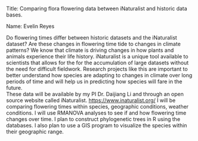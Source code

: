 Title: Comparing flora flowering data between iNaturalist and historic data bases. 

Name: Evelin Reyes 

Do flowering times differ between historic datasets and the iNaturalist dataset? Are these changes in flowering time tide to changes in climate patterns? We know that climate is driving changes in how plants and animals experience their life history. iNaturalist is a unique tool available to scientists that allows for the for the accumulation of large datasets without the need for difficult fieldwork. Research projects like this are important to better understand how species are adapting to changes in climate over long periods of time and will help us in predicting how species will fare in the future.  
These data will be available by my PI Dr. Daijiang Li and through an open source website called iNaturalist.  https://www.inaturalist.org/
I will be comparing flowering times within species, geographic conditions, weather conditions. I will use RMANOVA analyses to see if and how flowering time changes over time. I plan to construct phylogenetic trees in R using the databases. I also plan to use a GIS program to visualize the species within their geographic range. 

